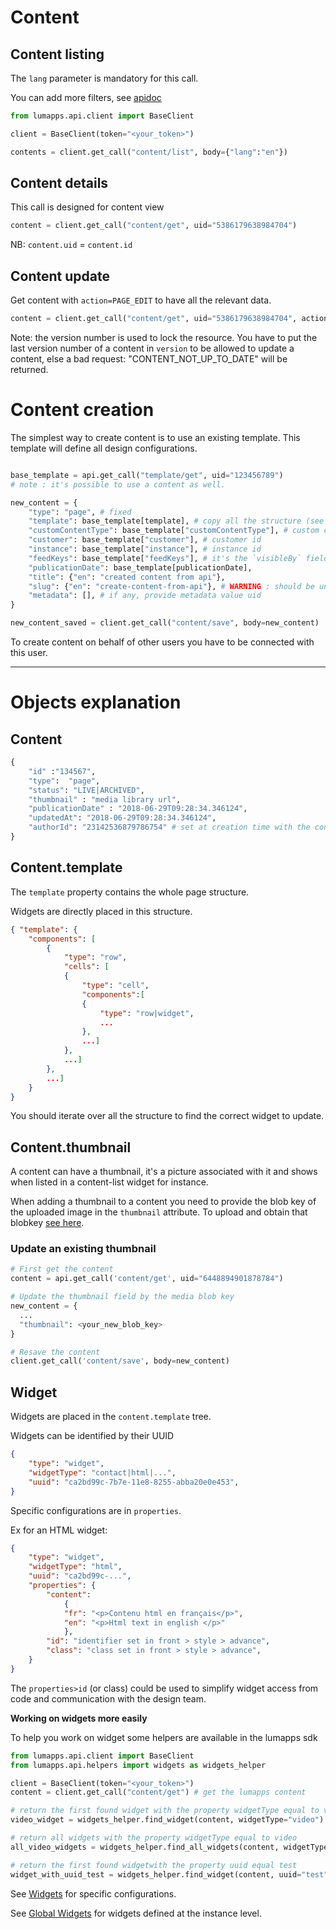 # Content

## Content listing
The `lang` parameter is mandatory for this call.

You can add more filters, see [apidoc](https://api.lumapps.com/docs/output/_schemas/servercontentcontentmessagescontentlistrequest)

```python
from lumapps.api.client import BaseClient

client = BaseClient(token="<your_token>")

contents = client.get_call("content/list", body={"lang":"en"})
```

## Content details

This call is designed for content view

```python
content = client.get_call("content/get", uid="5386179638984704")
```

NB: `content.uid` = `content.id`

## Content update

Get content with `action=PAGE_EDIT` to have all the relevant data.

```python
content = client.get_call("content/get", uid="5386179638984704", action="PAGE_EDIT")
```

Note: the version number is used to lock the resource. You have to put the last version number of a content in `version` to be allowed to update a content, else a bad request: "CONTENT_NOT_UP_TO_DATE" will be returned.

# Content creation


The simplest way to create content is to use an existing template. This template will define all design configurations.

```python

base_template = api.get_call("template/get", uid="123456789")
# note : it's possible to use a content as well.

new_content = {
    "type": "page", # fixed
    "template": base_template[template], # copy all the structure (see below for details)
    "customContentType": base_template["customContentType"], # custom content type id
    "customer": base_template["customer"], # customer id
    "instance": base_template["instance"], # instance id
    "feedKeys": base_template["feedKeys"], # it's the `visibleBy` field in the front interface.
    "publicationDate": base_template[publicationDate],
    "title": {"en": "created content from api"},
    "slug": {"en": "create-content-from-api"}, # WARNING : should be unique per instance
    "metadata": [], # if any, provide metadata value uid
}

new_content_saved = client.get_call("content/save", body=new_content)

```

To create content on behalf of other users you have to be connected with this user.


---
# Objects explanation

## Content

```python
{
    "id" :"134567",
    "type":  "page",
    "status": "LIVE|ARCHIVED",
    "thumbnail" : "media library url",
    "publicationDate" : "2018-06-29T09:28:34.346124",
    "updatedAt": "2018-06-29T09:28:34.346124",
    "authorId": "23142536879786754" # set at creation time with the connected user
}
```

## Content.template

The `template` property contains the whole page structure.

Widgets are directly placed in this structure.

```json
{ "template": {
    "components": [
        {
            "type": "row",
            "cells": [
            {
                "type": "cell",
                "components":[
                {
                    "type": "row|widget",
                    ...
                },
                ...]
            },
            ...]
        },
        ...]
    }
}
```
You should iterate over all the structure to find the correct widget to update.

## Content.thumbnail

A content can have a thumbnail, it's a picture associated with it and shows when listed in a content-list widget for instance.

When adding a thumbnail to a content you need to provide the blob key of the uploaded image in the `thumbnail` attribute. To upload and obtain that blobkey [see here](media.md).


### Update an existing thumbnail

```python
# First get the content
content = api.get_call('content/get', uid="6448894901878784")

# Update the thumbnail field by the media blob key
new_content = {
  ...
  "thumbnail": <your_new_blob_key>
}

# Resave the content
client.get_call('content/save', body=new_content)
```

## Widget

Widgets are placed in the `content.template` tree.

Widgets can be identified by their UUID

```json
{
    "type": "widget",
    "widgetType": "contact|html|...",
    "uuid": "ca2bd99c-7b7e-11e8-8255-abba20e0e453",
}
```

Specific configurations are in `properties`.

Ex for an HTML widget:
```json
{
    "type": "widget",
    "widgetType": "html",
    "uuid": "ca2bd99c-...",
    "properties": {
        "content":
            {
            "fr": "<p>Contenu html en français</p>",
            "en": "<p>Html text in english </p>"
            },
        "id": "identifier set in front > style > advance",
        "class": "class set in front > style > advance",
    }
}
```

The `properties>id` (or class) could be used to simplify widget access from code and communication with the design team.

**Working on widgets more easily**

To help you work on widget some helpers are available in the lumapps sdk

```python
from lumapps.api.client import BaseClient
from lumapps.api.helpers import widgets as widgets_helper

client = BaseClient(token="<your_token>")
content = client.get_call("content/get") # get the lumapps content

# return the first found widget with the property widgetType equal to video
video_widget = widgets_helper.find_widget(content, widgetType="video")

# return all widgets with the property widgetType equal to video
all_video_widgets = widgets_helper.find_all_widgets(content, widgetType="video")

# return the first found widgetwith the property uuid equal test
widget_with_uuid_test = widgets_helper.find_widget(content, uuid="test")
```

See [Widgets](https://github.com/lumapps/lumapps-sdk/wiki/Widgets) for specific configurations.

See [Global Widgets](https://github.com/lumapps/lumapps-sdk/wiki/Global-Widget) for widgets defined at the instance level.


